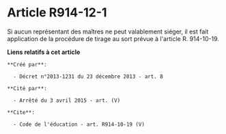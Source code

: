 # Article R914-12-1

Si aucun représentant des maîtres ne peut valablement siéger, il est fait application de la procédure de tirage au sort
prévue à l'article R. 914-10-19.

**Liens relatifs à cet article**

	**Créé par**:

	  - Décret n°2013-1231 du 23 décembre 2013 - art. 8

	**Cité par**:

	  - Arrêté du 3 avril 2015 - art. (V)

	**Cite**:

	  - Code de l'éducation - art. R914-10-19 (V)
